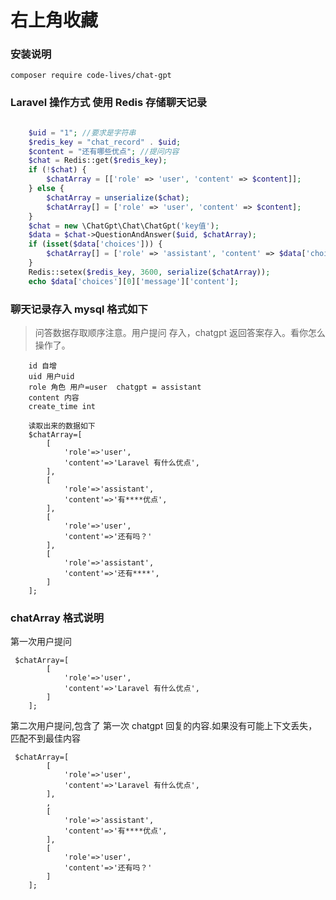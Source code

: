# 右上角收藏
### 安装说明

    composer require code-lives/chat-gpt

### Laravel 操作方式 使用 Redis 存储聊天记录

```php

    $uid = "1"; //要求是字符串
    $redis_key = "chat_record" . $uid;
    $content = "还有哪些优点"; //提问内容
    $chat = Redis::get($redis_key);
    if (!$chat) {
        $chatArray = [['role' => 'user', 'content' => $content]];
    } else {
        $chatArray = unserialize($chat);
        $chatArray[] = ['role' => 'user', 'content' => $content];
    }
    $chat = new \ChatGpt\Chat\ChatGpt('key值');
    $data = $chat->QuestionAndAnswer($uid, $chatArray);
    if (isset($data['choices'])) {
        $chatArray[] = ['role' => 'assistant', 'content' => $data['choices'][0]['message']['content']];
    }
    Redis::setex($redis_key, 3600, serialize($chatArray));
    echo $data['choices'][0]['message']['content'];

```

### 聊天记录存入 mysql 格式如下

> 问答数据存取顺序注意。用户提问 存入，chatgpt 返回答案存入。看你怎么操作了。

```
    id 自增
    uid 用户uid
    role 角色 用户=user  chatgpt = assistant
    content 内容
    create_time int

    读取出来的数据如下
    $chatArray=[
        [
            'role'=>'user',
            'content'=>'Laravel 有什么优点',
        ],
        [
            'role'=>'assistant',
            'content'=>'有****优点',
        ],
        [
            'role'=>'user',
            'content'=>'还有吗？'
        ],
        [
            'role'=>'assistant',
            'content'=>'还有****',
        ]
    ];
```

### chatArray 格式说明

第一次用户提问

```
 $chatArray=[
        [
            'role'=>'user',
            'content'=>'Laravel 有什么优点',
        ]
    ];
```

第二次用户提问,包含了 第一次 chatgpt 回复的内容.如果没有可能上下文丢失，匹配不到最佳内容

```
 $chatArray=[
        [
            'role'=>'user',
            'content'=>'Laravel 有什么优点',
        ],
        ,
        [
            'role'=>'assistant',
            'content'=>'有****优点',
        ],
        [
            'role'=>'user',
            'content'=>'还有吗？'
        ]
    ];
```
